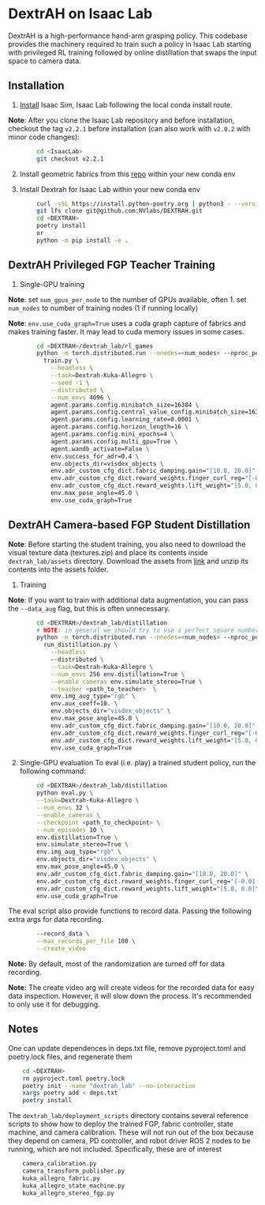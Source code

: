 # DextrAH on Isaac Lab

DextrAH is a high-performance hand-arm grasping policy. This codebase provides the machinery required to train such a policy in Isaac Lab starting with privileged RL training followed by online distillation that swaps the input space to camera data.

## Installation
1. [Install](https://isaac-sim.github.io/IsaacLab/main/source/setup/installation/pip_installation.html) Isaac Sim, Isaac Lab following the local conda install route.

**Note**: After you clone the Isaac Lab repository and before installation, checkout the tag `v2.2.1` before installation (can also work with `v2.0.2` with minor code changes):
```bash
        cd <IsaacLab>
        git checkout v2.2.1
```
2. Install geometric fabrics from this [repo](https://github.com/NVlabs/FABRICS) within your new conda env

3. Install Dextrah for Isaac Lab within your new conda env
```bash
        curl -sSL https://install.python-poetry.org | python3 - --version 1.8.3
        git lfs clone git@github.com:NVlabs/DEXTRAH.git
        cd <DEXTRAH>
        poetry install
        or
        python -m pip install -e .
```

## DextrAH Privileged FGP Teacher Training
1. Single-GPU training

**Note**: set `num_gpus_per_node` to the number of GPUs available, often 1. set `num_nodes` to number of training nodes (1 if running locally)

**Note**: `env.use_cuda_graph=True` uses a cuda graph capture of fabrics and makes training faster. It may lead to cuda memory issues in some cases.
```bash
        cd <DEXTRAH>/dextrah_lab/rl_games
        python -m torch.distributed.run --nnodes=<num_nodes> --nproc_per_node=<num_gpus_per_node>\
          train.py \
            --headless \
            --task=Dextrah-Kuka-Allegro \
            --seed -1 \
            --distributed \
            --num_envs 4096 \
            agent.params.config.minibatch_size=16384 \
            agent.params.config.central_value_config.minibatch_size=16384 \
            agent.params.config.learning_rate=0.0001 \
            agent.params.config.horizon_length=16 \
            agent.params.config.mini_epochs=4 \
            agent.params.config.multi_gpu=True \
            agent.wandb_activate=False \
            env.success_for_adr=0.4 \
            env.objects_dir=visdex_objects \
            env.adr_custom_cfg_dict.fabric_damping.gain="[10.0, 20.0]" \
            env.adr_custom_cfg_dict.reward_weights.finger_curl_reg="[-0.01, -0.01]" \
            env.adr_custom_cfg_dict.reward_weights.lift_weight="[5.0, 0.0]" \
            env.max_pose_angle=45.0 \
            env.use_cuda_graph=True
```
## DextrAH Camera-based FGP Student Distillation
**Note**: Before starting the student training, you also need to download the visual texture data (textures.zip) and place its contents inside `dextrah_lab/assets` directory. Download the assets from [link](https://huggingface.co/datasets/nvidia/dextrah_textures/blob/main/textures.zip) and unzip its contents into the assets folder.

1. Training

**Note**: If you want to train with additional data augmentation, you can pass the `--data_aug` flag, but this is often unnecessary.
```bash
        cd <DEXTRAH>/dextrah_lab/distillation
        # NOTE: in general we should try to use a perfect square number of tiles
        python -m torch.distributed.run --nnodes=<num_nodes> --nproc_per_node=<num_gpus_per_node> \
          run_distillation.py \
            --headless
            --distributed \
            --task=Dextrah-Kuka-Allegro \
            --num_envs 256 env.distillation=True \
            --enable_cameras env.simulate_stereo=True \
            --teacher <path_to_teacher>  \
            env.img_aug_type="rgb" \
            env.aux_coeff=10. \
            env.objects_dir="visdex_objects" \
            env.max_pose_angle=45.0 \
            env.adr_custom_cfg_dict.fabric_damping.gain="[10.0, 20.0]" \
            env.adr_custom_cfg_dict.reward_weights.finger_curl_reg="[-0.01, -0.01]" \
            env.adr_custom_cfg_dict.reward_weights.lift_weight="[5.0, 0.0]" \
            env.use_cuda_graph=True
```

2. Single-GPU evaluation
To eval (i.e. play) a trained student policy, run the following command:
```bash
        cd <DEXTRAH>/dextrah_lab/distillation
        python eval.py \
        --task=Dextrah-Kuka-Allegro \
        --num_envs 32 \
        --enable_cameras \
        --checkpoint <path_to_checkpoint> \
        --num_episodes 10 \
        env.distillation=True \
        env.simulate_stereo=True \
        env.img_aug_type="rgb" \
        env.objects_dir="visdex_objects" \
        env.max_pose_angle=45.0 \
        env.adr_custom_cfg_dict.fabric_damping.gain="[10.0, 20.0]" \
        env.adr_custom_cfg_dict.reward_weights.finger_curl_reg="[-0.01, -0.01]" \
        env.adr_custom_cfg_dict.reward_weights.lift_weight="[5.0, 0.0]" \
        env.use_cuda_graph=True
```

The eval script also provide functions to record data. Passing the following
extra args for data recording.
```bash
        --record_data \
        --max_records_per_file 100 \
        --create_video
```
**Note:** By default, most of the randomization are turned off for data recording.

**Note:** The create video arg will create videos for the recorded data for easy data inspection.
However, it will slow down the process. It's recommended to only use it for debugging.

## Notes
One can update dependences in deps.txt file, remove pyproject.toml and poetry.lock files, and regenerate them
```bash
    cd <DEXTRAH>
    rm pyproject.toml poetry.lock
    poetry init --name "dextrah_lab" --no-interaction
    xargs poetry add < deps.txt
    poetry install
```
The `dextrah_lab/deployment_scripts` directory contains several reference scripts to show how to deploy the trained FGP, fabric controller, state machine, and camera calibration. These will not run out of the box because they depend on camera, PD controller, and robot driver ROS 2 nodes to be running, which are not included. Specifically, these are of interest
```bash
    camera_calibration.py
    camera_transform_publisher.py
    kuka_allegro_fabric.py
    kuka_allegro_state_machine.py
    kuka_allegro_stereo_fgp.py
```
